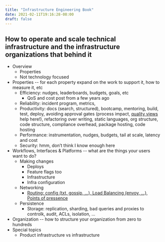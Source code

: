 ```yaml
---
title: "Infrastructure Engineering Book"
date: 2021-02-11T19:16:28-08:00
draft: false
---
```


## How to operate and scale technical infrastructure and the infrastructure organizations that behind it

*   Overview
    *   Properties
    *   Not technology focused
*   Properties -- for each property expand on the work to support it, how to measure it, etc
    *   Efficiency: nudges, leaderboards, budgets, goals, etc
        *   QoS and cost post from a few years ago
    *   Reliability: incident program, metrics, 
    *   Productivity: docs (search, structured), bootcamp, mentoring, build, test, deploy, avoiding approval gates (process impact, [quality views](https://blog.colinbreck.com/reflections-on-using-quality-views/) help here!), refactoring over writing, static languages, org structure, code structure, compliance overhead, package hosting, code hosting
    *   Performance: instrumentation, nudges, budgets, tail at scale, latency and cost
    *   Security: hmm, don’t think I know enough here
*   Workflows, Interfaces & Platforms -- what are the things your users want to do?
    *   Making changes
        *   Deploys
        *   Feature flags too
        *   Infrastructure
        *   Infra configuration
    *   Networking
        *   [Routing: config (txt, gossip, …), Load Balancing (envoy, …), Points of pressence](https://docs.google.com/document/d/1LUyPYblS9YSSNy3zdn547X_H9yd9iYiZJcVYJ51-vCo/edit)
    *   Persistence
        *   Storage: replication, sharding, bad queries and proxies to controlk, audit, ACLs, isolation, …
*   Organization -- how to structure your organization from zero to hundreds
*   Special topics
    *   Product infrastructure vs infrastructure